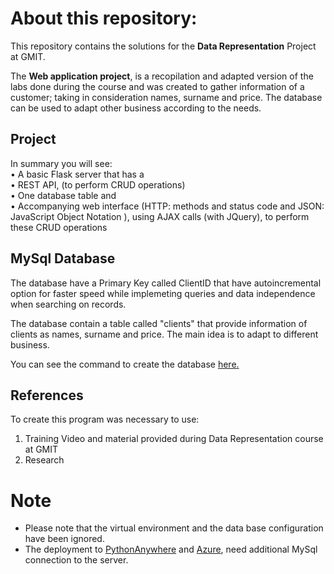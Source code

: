 # About this repository:
This repository contains the solutions for the **Data Representation** Project at GMIT.

The <b> Web application project</b>, is a recopilation and adapted version of the labs done during the course and was created to gather information of a customer; taking in consideration names, surname and price. The database can be used to adapt other business according to the needs.

## Project
In summary you will see:<br>
	• A basic Flask server that has a <br>
	• REST API, (to perform CRUD operations)<br>
	• One database table and<br>
	• Accompanying web interface (HTTP: methods and status code and JSON: JavaScript Object Notation ), using AJAX calls (with JQuery), to perform these CRUD operations

## MySql Database
The database have a Primary Key called ClientID that have autoincremental option for faster speed while implemeting queries and data independence when searching on records. 

The database contain a table called "clients" that provide information of clients as names, surname and price. The main idea is to adapt to different business. 

You can see the command to create the database [here.](https://github.com/Katylub/Data-Representation-Project/blob/main/create_database.py)  

## References
To create this program was necessary to use: 
1. Training Video and material provided during Data Representation course at GMIT
2. Research 

# Note 
- Please note that the virtual environment and the data base configuration have been ignored.
- The deployment to [PythonAnywhere](http://katylub.pythonanywhere.com/) and [Azure](https://gmitdatarep.azurewebsites.net), need additional MySql connection to the server. 

